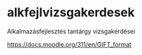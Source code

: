 # alkfejlvizsgakerdesek
Alkalmazásfejlesztés tantárgy vizsgakérdései

https://docs.moodle.org/311/en/GIFT_format
